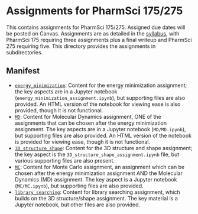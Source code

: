 # Assignments for PharmSci 175/275

This contains assignments for PharmSci 175/275.
Assigned due dates will be posted on Canvas.
Assignments are as detailed in the [syllabus](../syllabus.md), with PharmSci 175 requiring three assignments plus a final writeup and PharmSci 275 requiring five.
This directory provides the assignments in subdirectories.

## Manifest
- [`energy_minimization`](energy_minimization): Content for the energy minimization assignment; the key aspects are in a Jupyter notebook (`energy_minimization_assignment.ipynb`), but supporting files are also provided. An HTML version of the notebook for viewing ease is also provided, though it is not functional.
- [`MD`](MD): Content for Molecular Dynamics assignment, ONE of the assignments that can be chosen after the energy minimization assignment. The key aspects are in a Jupyter notebook (`MD/MD.ipynb`), but supporting files are also provided. An HTML version of the notebook is provided for viewing ease, though it is not functional.
- [`3D_structure_shape`](3D_structure_shape): Content for the 3D structure and shape assignment; the key aspect is the `3D_structure_shape_assignment.ipynb` file, but various supporting files are also present.
- [`MC`](MC): Content for Monte Carlo assignment, an assignment which can be chosen after the energy minimization assignment AND the Molecular Dynamics (MD) assignment. The key aspect is a Jupyter notebook (`MC/MC.ipynb`), but supporting files are also provided.
- [`library_searching`](library_searching): Content for library searching assignment, which builds on the 3D structure/shape assignment. The key material is a Jupyter notebook, but other files are also provided.
